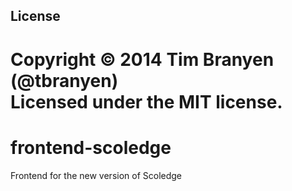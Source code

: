 
## License ##
Copyright © 2014 Tim Branyen (@tbranyen)  
Licensed under the MIT license.
=======
# frontend-scoledge
Frontend for the new version of Scoledge